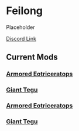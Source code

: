 # Feilong

Placeholder

[Discord Link](https://discord.gg/vkugm46RCR)

## Current Mods

### [Armored Eotriceratops](./Path-of-Titans-EoTLC.md)
### [Giant Tegu](./Path-of-Titans-Giant-Tegu.md)
### [Armored Eotriceratops](./Path-of-Titans-EoTLC)
<!-- ### [Beaked Pachycephalosaurus](./Path-of-Titans-Armored-Beaked-Pachycephalosaurus) -->
### [Giant Tegu](./Path-of-Titans-Tegu.md)
